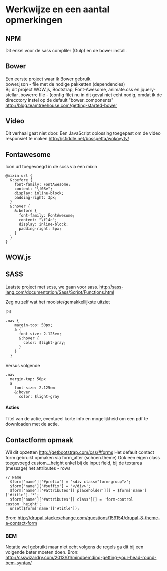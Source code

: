 # Werkwijze en een aantal opmerkingen

## NPM 
Dit enkel voor de sass compliler (Gulp) en de bower install.  

## Bower
Een eerste project waar ik Bower gebruik.   
bower.json - file met de nodige pakketten (dependencies)  
Bij dit project WOW.js, Bootstrap, Font-Awesome, animate.css en jquery-stellar
.bowerrc file - (config file) nu in dit geval niet echt nodig, omdat ik de direcotory instel op de 
default "bower_components"  
http://blog.teamtreehouse.com/getting-started-bower

## Video
Dit verhaal gaat niet door.
Een JavaScript oplossing toegepast om de video responsief te maken http://jsfiddle.net/bosspetta/wokoyytv/ 

## Fontawesome
Icon url toegevoegd in de scss via een mixin
```
@mixin url {
  &:before {
    font-family: FontAwesome;
    content: "\f08e";
    display: inline-block;
    padding-right: 3px;
  }
  &:hover {
    &:before {
      font-family: FontAwesome;
      content: "\f14c";
      display: inline-block;
      padding-right: 5px;
    }
  }
}
```

## WOW.js


## SASS
Laatste project met scss, we gaan voor sass.
http://sass-lang.com/documentation/Sass/Script/Functions.html

Zeg nu zelf wat het mooiste/gemakkellijkste uitziet  

Dit  
```
.nav {
    margin-top: 50px;
    a {
      font-size: 2.125em;
      &:hover {
        color: $light-gray;
      }
    }
  }
```
Versus volgende  
```
.nav
  margin-top: 50px
  a
    font-size: 2.125em
    &:hover
      color: $light-gray
 ```


#### Acties
Titel van de actie, eventueel korte info en mogelijkheid om een pdf te downloaden met de actie.

## Contactform opmaak
Wil dit opzetten http://getbootstrap.com/css/#forms
Het default contact form gebruikt opmaken via form_alter (schoen.theme)
Ook een eigen class toegevoegd custom__height enkel bij de input field, bij de textarea (message)
het attributes - rows
```
// Name
  $form['name']['#prefix'] = '<div class="form-group">';
  $form['name']['#suffix'] = '</div>';
  $form['name']['#attributes']['placeholder'][] = $form['name']['#title'].'*';
  $form['name']['#attributes']['class'][] = 'form-control custom__height';
  unset($form['name']['#title']);
```
Bron: http://drupal.stackexchange.com/questions/159154/drupal-8-theme-a-contact-form

### BEM
Notatie wel gebruikt maar niet echt volgens de regels ga dit bij een volgende beter moeten doen.
Bron: 
http://csswizardry.com/2013/01/mindbemding-getting-your-head-round-bem-syntax/

  

